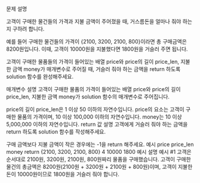 문제 설명

고객이 구매한 물건들의 가격과 지불 금액이 주어졌을 때, 거스름돈을 얼마나 줘야 하는지 구하려 합니다.

예를 들어 구매한 물건들의 가격이 {2100, 3200, 2100, 800}이라면 총 구매금액은 8200원입니다. 이때, 고객이 10000원을 지불했다면 1800원을 거슬러 주면 됩니다.

고객이 구매한 물품들의 가격이 들어있는 배열 price와 price의 길이 price_len, 지불한 금액 money가 매개변수로 주어질 때, 거슬러 줘야 하는 금액을 return 하도록 solution 함수를 완성해주세요.

매개변수 설명
고객이 구매한 물품의 가격이 들어있는 배열 price와 price의 길이 price_len, 지불한 금액 money가 solution 함수의 매개변수로 주어집니다.

price의 길이 price_len은 1 이상 50 이하의 자연수입니다.
price의 요소는 고객이 구매한 물품의 가격이며, 10 이상 100,000 이하의 자연수입니다.
money는 10 이상 5,000,000 이하의 자연수입니다.
return 값 설명
고객에게 거슬러 줘야 하는 금액을 return 하도록 solution 함수를 작성해주세요.

구매 금액보다 지불 금액이 작은 경우에는 -1을 return 해주세요.
예시
price	price_len	money	return
{2100, 3200, 2100, 800}	4	10000	1800
예시 설명
예시 #1
고객은 순서대로 2100원, 3200원, 2100원, 800원짜리 물품을 구매했습니다. 고객이 구매한 물건의 총금액은 8200원(2100원 + 3200원 + 2100원 + 800원)이며, 고객이 지불한 돈이 10000원이므로 1800원을 거슬러 줘야 합니다.
